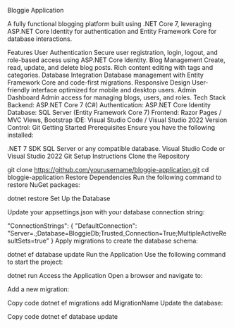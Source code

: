 Bloggie Application

A fully functional blogging platform built using .NET Core 7, leveraging ASP.NET Core Identity for authentication and Entity Framework Core for database interactions.

Features
User Authentication
Secure user registration, login, logout, and role-based access using ASP.NET Core Identity.
Blog Management
Create, read, update, and delete blog posts.
Rich content editing with tags and categories.
Database Integration
Database management with Entity Framework Core and code-first migrations.
Responsive Design
User-friendly interface optimized for mobile and desktop users.
Admin Dashboard
Admin access for managing blogs, users, and roles.
Tech Stack
Backend: ASP.NET Core 7 (C#)
Authentication: ASP.NET Core Identity
Database: SQL Server (Entity Framework Core 7)
Frontend: Razor Pages / MVC Views, Bootstrap
IDE: Visual Studio Code / Visual Studio 2022
Version Control: Git
Getting Started
Prerequisites
Ensure you have the following installed:

.NET 7 SDK
SQL Server or any compatible database.
Visual Studio Code or Visual Studio 2022
Git
Setup Instructions
Clone the Repository


git clone https://github.com/yourusername/bloggie-application.git
cd bloggie-application
Restore Dependencies
Run the following command to restore NuGet packages:


dotnet restore
Set Up the Database

Update your appsettings.json with your database connection string:


"ConnectionStrings": {
    "DefaultConnection": "Server=.;Database=BloggieDb;Trusted_Connection=True;MultipleActiveResultSets=true"
}
Apply migrations to create the database schema:

dotnet ef database update
Run the Application
Use the following command to start the project:


dotnet run
Access the Application
Open a browser and navigate to:




Add a new migration:


Copy code
dotnet ef migrations add MigrationName
Update the database:


Copy code
dotnet ef database update
